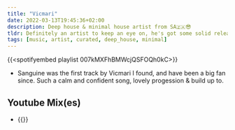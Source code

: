 ```yaml
---
title: "Vicmari"
date: 2022-03-13T19:45:36+02:00
description: Deep house & minimal house artist from SA🇿🇦😎
tldr: Definitely an artist to keep an eye on, he's got some solid releases, & some live performances on YouTube.
tags: [music, artist, curated, deep_house, minimal]
---
```


{{<spotifyembed playlist 007kMXFhBMWcjQSFOQh0kC>}}

- Sanguine was the first track by Vicmari I found, and have been a big fan since. Such a calm and confident song, lovely progession & build up to. 

## Youtube Mix(es)
- {{<youtube L2Fi5kRaFps>}}